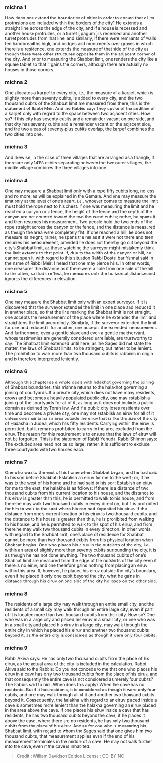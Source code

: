 
### michna 1
How does one extend the boundaries of cities in order to ensure that all its protrusions are included within the borders of the city? He extends a straight line across the edge of the city, and if a house is recessed and another house protrudes, or a turret [ pagum ] is recessed and another turret protrudes from that line, and similarly, if there were remnants of walls ten handbreadths high, and bridges and monuments over graves in which there is a residence, one extends the measure of that side of the city as though there were other structures opposite them in the adjacent corner of the city. And prior to measuring the Shabbat limit, one renders the city like a square tablet so that it gains the corners, although there are actually no houses in those corners.

### michna 2
One allocates a karpef to every city, i.e., the measure of a karpef, which is slightly more than seventy cubits, is added to every city, and the two thousand cubits of the Shabbat limit are measured from there; this is the statement of Rabbi Meir. And the Rabbis say: They spoke of the addition of a karpef only with regard to the space between two adjacent cities. How so? If this city has seventy cubits and a remainder vacant on one side, and that city has seventy cubits and a remainder vacant on the adjacent side, and the two areas of seventy-plus cubits overlap, the karpef combines the two cities into one.

### michna 3
And likewise, in the case of three villages that are arranged as a triangle, if there are only 141⅓ cubits separating between the two outer villages, the middle village combines the three villages into one.

### michna 4
One may measure a Shabbat limit only with a rope fifty cubits long, no less and no more, as will be explained in the Gemara. And one may measure the limit only at the level of one’s heart, i.e., whoever comes to measure the limit must hold the rope next to his chest. If one was measuring the limit and he reached a canyon or a fence, the height of the fence and the depth of the canyon are not counted toward the two thousand cubits; rather, he spans it and then resumes his measurement. Two people hold the two ends of the rope straight across the canyon or the fence, and the distance is measured as though the area were completely flat. If one reached a hill, he does not measure its height; rather, he spans the hill as if it were not there and then resumes his measurement, provided he does not thereby go out beyond the city’s Shabbat limit, as those watching the surveyor might mistakenly think the limit extends to that point. If, due to the width of the canyon or hill, he cannot span it, with regard to this situation Rabbi Dostai bar Yannai said in the name of Rabbi Meir: I heard that one may pierce hills. In other words, one measures the distance as if there were a hole from one side of the hill to the other, so that in effect, he measures only the horizontal distance and ignores the differences in elevation.

### michna 5
One may measure the Shabbat limit only with an expert surveyor. If it is discovered that the surveyor extended the limit in one place and reduced it in another place, so that the line marking the Shabbat limit is not straight, one accepts the measurement of the place where he extended the limit and straightens the limit accordingly. Similarly, if the surveyor extended the limit for one and reduced it for another, one accepts the extended measurement. And furthermore, even a gentile slave and even a gentile maidservant, whose testimonies are generally considered unreliable, are trustworthy to say: The Shabbat limit extended until here; as the Sages did not state the matter, the laws of Shabbat limits, to be stringent, but rather to be lenient. The prohibition to walk more than two thousand cubits is rabbinic in origin and is therefore interpreted leniently.

### michna 6
Although this chapter as a whole deals with halakhot governing the joining of Shabbat boundaries, this mishna returns to the halakhot governing a joining of courtyards. If a private city, which does not have many residents, grows and becomes a heavily populated public city, one may establish a joining of the courtyards for all of it, as long as it does not include a public domain as defined by Torah law. And if a public city loses residents over time and becomes a private city, one may not establish an eiruv for all of it unless one maintains an area outside the eiruv that is like the size of the city of Ḥadasha in Judea, which has fifty residents. Carrying within the eiruv is permitted, but it remains prohibited to carry in the area excluded from the eiruv. The reason for this requirement is to ensure that the laws of eiruv will not be forgotten. This is the statement of Rabbi Yehuda. Rabbi Shimon says: The excluded area need not be so large; rather, it is sufficient to exclude three courtyards with two houses each.

### michna 7
One who was to the east of his home when Shabbat began, and he had said to his son before Shabbat: Establish an eiruv for me to the west; or, if he was to the west of his home and he had said to his son: Establish an eiruv for me to the east, the halakha is as follows: If there is a distance of two thousand cubits from his current location to his house, and the distance to his eiruv is greater than this, he is permitted to walk to his house, and from there he may walk two thousand cubits in every direction, but it is prohibited for him to walk to the spot where his son had deposited his eiruv. If the distance from one’s current location to his eiruv is two thousand cubits, and the distance to his house is greater than this, he is prohibited from walking to his house, and he is permitted to walk to the spot of his eiruv, and from there he may walk two thousand cubits in every direction. In other words, with regard to the Shabbat limit, one’s place of residence for Shabbat cannot be more than two thousand cubits from his physical location when Shabbat begins. One who places his eiruv in the outskirts of the city, i.e., within an area of slightly more than seventy cubits surrounding the city, it is as though he has not done anything. The two thousand cubits of one’s Shabbat limit are measured from the edge of the outskirts of the city even if there is no eiruv, and one therefore gains nothing from placing an eiruv within this area. If, however, he placed his eiruv outside the city’s boundary, even if he placed it only one cubit beyond the city, what he gains in distance through his eiruv on one side of the city he loses on the other side.

### michna 8
The residents of a large city may walk through an entire small city, and the residents of a small city may walk through an entire large city, even if part of it is located more than two thousand cubits from their city. How so? One who was in a large city and placed his eiruv in a small city, or one who was in a small city and placed his eiruv in a large city, may walk through the entire city in which he placed his eiruv and another two thousand cubits beyond it, as the entire city is considered as though it were only four cubits.

### michna 9
Rabbi Akiva says: He has only two thousand cubits from the place of his eiruv, as the actual area of the city is included in the calculation. Rabbi Akiva said to the Rabbis: Do you not concede to me that one who places his eiruv in a cave has only two thousand cubits from the place of his eiruv, and that consequently the entire cave is not considered as merely four cubits? The Rabbis said to him: When does this apply? When the cave has no residents. But if it has residents, it is considered as though it were only four cubits, and one may walk through all of it and another two thousand cubits beyond it. Consequently, the halakha with regard to an eiruv placed inside a cave is sometimes more lenient than the halakha governing an eiruv placed in the area above the cave. If one places his eiruv inside a cave that has residents, he has two thousand cubits beyond the cave; if he places it above the cave, where there are no residents, he has only two thousand cubits from the place of his eiruv. And as for one who is measuring his Shabbat limit, with regard to whom the Sages said that one gives him two thousand cubits, that measurement applies even if the end of his measurement terminates in the middle of a cave. He may not walk further into the cave, even if the cave is inhabited.

>Credit : William Davidson Edition
>License :  CC-BY-NC